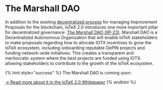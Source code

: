 # The Marshall DAO

In addition to the existing [decentralized process](https://gov.iotex.io/) for managing Improvement Proposals for the blockchain, IoTeX 2.0 introduces one more important pillar for decentralized governance: [The Marshall DAO (IIP-23)](https://community.iotex.io/t/iip-23-the-marshall-dao/11172). Marshall DAO is a Decentralized Autonomous Organization that will enable IoTeX stakeholders to make proposals regarding how to allocate IOTX incentives to grow the IoTeX ecosystem, including onboarding reputable DePIN projects and funding network-wide initiatives. This creates a transparent and meritocratic system where the best projects are funded using IOTX. allowing stakeholders to contribute to the growth of the IoTeX ecosystem.

{% hint style="success" %}
The Marshall DAO is coming soon.

[-> Read more about it in the IoTeX 2.0 Whitepaper](../../welcome-to-iotex-2.0/whitepaper.md)
{% endhint %}


